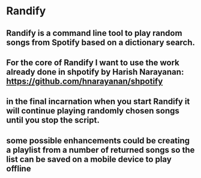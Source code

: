 # Randify

## Randify is a command line tool to play random songs from Spotify based on a dictionary search. 
## For the core of Randify I want to use the work already done in shpotify by Harish Narayanan: https://github.com/hnarayanan/shpotify
## in the final incarnation when you start Randify it will continue playing randomly chosen songs until you stop the script.
## some possible enhancements could be creating a playlist from a number of returned songs so the list can be saved on a mobile device to play offline
